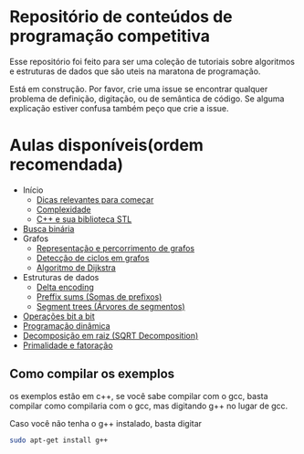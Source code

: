 # Repositório de conteúdos de programação competitiva

Esse repositório foi feito para ser uma coleção de tutoriais sobre algoritmos e estruturas de dados que são uteis na maratona de programação.


Está em construção. Por favor, crie uma issue se encontrar qualquer problema de definição, digitação, ou de semântica de código. Se alguma explicação estiver confusa também peço que crie a issue.

# Aulas disponíveis(ordem recomendada)
* Início
  - [Dicas relevantes para começar](Comecando/README.md)
  - [Complexidade](Complexidade/README.md)
  - [C++ e sua biblioteca STL](STL/README.md)
* [Busca binária](Busca%20Binária/README.md)
* Grafos
  - [Representação e percorrimento de grafos](Grafos/README.md)
  - [Detecção de ciclos em grafos](Detec%C3%A7%C3%A3o%20de%20ciclos/README.md)
  - [Algoritmo de Dijkstra](Algoritmo%20de%20Dijkstra/README.md)
* Estruturas de dados
  - [Delta encoding](Delta%20encoding%20(Codificação%20de%20diferenças)/README.md)
  - [Preffix sums (Somas de prefixos)](Preffix%20sums%20(Somas%20de%20prefixos)/README.md)
  - [Segment trees (Árvores de segmentos)](Segment%20Trees%20(Árvores%20de%20segmento)/README.md)
* [Operações bit a bit](Operações%20bit%20a%20bit/README.md)
* [Programação dinâmica](Programação%20dinâmica/README.md)
* [Decomposição em raiz (SQRT Decomposition)](sqrt%20decomposition/README.md)
* [Primalidade e fatoração](Primalidade%20e%20fatoração/README.md)

Como compilar os exemplos
-------------------------
os exemplos estão em c++, se você sabe compilar com o gcc, basta compilar como compilaria com o gcc, mas digitando g++ no lugar de gcc.

Caso você não tenha o g++ instalado, basta digitar 
```bash
sudo apt-get install g++
```


<!--
<body>
    <h1>hello world</h1>
    <div data-pym-src="https://www.jdoodle.com/embed/v0/oEO"></div>
</body>

<script src="https://www.jdoodle.com/assets/jdoodle-pym.min.js" type="text/javascript"></script>
-->
